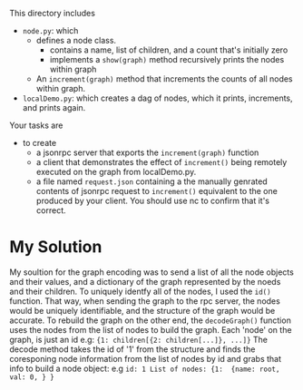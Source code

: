 This directory includes 

* `node.py`: which
  * defines a node class. 
    * contains a name, list of children, and a count that's initially zero
    * implements a `show(graph)` method recursively prints the nodes within graph  
  * An `increment(graph)` method that increments the counts of all nodes within graph. 
* `localDemo.py`: which creates a dag of nodes, which it prints, increments, and prints again.

Your tasks are
* to create 
  * a jsonrpc server that exports the `increment(graph)` function
  * a client that demonstrates the effect of `increment()` being remotely executed on the graph from localDemo.py.
  * a file named `request.json` containing a the manually genrated contents of jsonrpc request to `increment()`
   equivalent to the one produced by your client.   You should use nc to confirm that it's correct.

# My Solution
My soultion for the graph encoding was to send a list of all the node
objects and their values, and a dictionary of the graph represented by
the noeds and their children. To uniquely identfy all of the nodes, I
used the `id()` function. That way, when sending the graph to the rpc
server, the nodes would be uniquely identifiable, and the structure of
the graph would be accurate. To rebuild the graph on the other end,
the `decodeGraph()` function uses the nodes from the list of nodes to
build the graph. Each 'node' on the graph, is just an id e.g:
    ```
    {1: children[{2: children[...]}, ...]}
    ```
The decode method takes the id of '1' from the structure and finds the
coresponing node information from the list of nodes by id and grabs
that info to build a node object:
e.g
    ```
    id: 1
    List of nodes:
    {1: 
        {name: root,
         val: 0,
        }
    }
    ```

